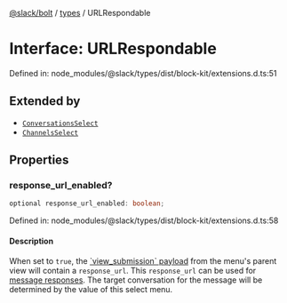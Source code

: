 [@slack/bolt](../../../../index.md) / [types](../index.md) / URLRespondable

# Interface: URLRespondable

Defined in: node\_modules/@slack/types/dist/block-kit/extensions.d.ts:51

## Extended by

- [`ConversationsSelect`](ConversationsSelect.md)
- [`ChannelsSelect`](ChannelsSelect.md)

## Properties

### response\_url\_enabled?

```ts
optional response_url_enabled: boolean;
```

Defined in: node\_modules/@slack/types/dist/block-kit/extensions.d.ts:58

#### Description

When set to `true`, the [\`view\_submission\` payload](https://api.slack.com/reference/interaction-payloads/views#view_submission)
from the menu's parent view will contain a `response_url`. This `response_url` can be used for
[message responses](https://api.slack.com/interactivity/handling#message_responses). The target conversation
for the message will be determined by the value of this select menu.
